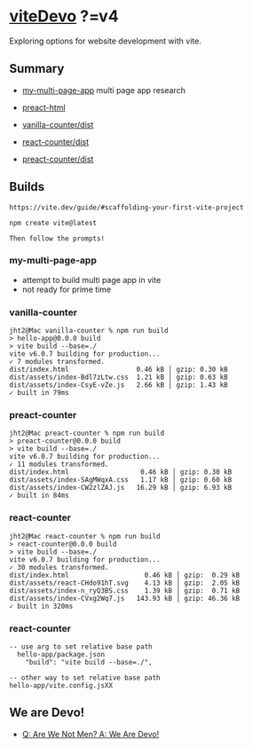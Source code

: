 # [viteDevo](https://github.com/jht9629-nyu/viteDevo.git) ?=v4

Exploring options for website development with vite.

## Summary

- [my-multi-page-app](./my-multi-page-app) multi page app research

- [preact-html](https://jht9629-nyu.github.io/viteDevo/preact-html)

- [vanilla-counter/dist](https://jht9629-nyu.github.io/viteDevo/vanilla-counter/dist)

- [react-counter/dist](https://jht9629-nyu.github.io/viteDevo/react-counter/dist)

- [preact-counter/dist](https://jht9629-nyu.github.io/viteDevo/preact-counter/dist)

## Builds

```
https://vite.dev/guide/#scaffolding-your-first-vite-project

npm create vite@latest

Then follow the prompts!

```

### my-multi-page-app

- attempt to build multi page app in vite
- not ready for prime time

### vanilla-counter

```
jht2@Mac vanilla-counter % npm run build
> hello-app@0.0.0 build
> vite build --base=./
vite v6.0.7 building for production...
✓ 7 modules transformed.
dist/index.html                 0.46 kB │ gzip: 0.30 kB
dist/assets/index-Bdl7zLtw.css  1.21 kB │ gzip: 0.63 kB
dist/assets/index-CsyE-vZe.js   2.66 kB │ gzip: 1.43 kB
✓ built in 79ms
```

### preact-counter

```
jht2@Mac preact-counter % npm run build
> preact-counter@0.0.0 build
> vite build --base=./
vite v6.0.7 building for production...
✓ 11 modules transformed.
dist/index.html                  0.46 kB │ gzip: 0.30 kB
dist/assets/index-SAgMWqxA.css   1.17 kB │ gzip: 0.60 kB
dist/assets/index-CW2zlZAJ.js   16.29 kB │ gzip: 6.93 kB
✓ built in 84ms
```

### react-counter

```
jht2@Mac react-counter % npm run build
> react-counter@0.0.0 build
> vite build --base=./
vite v6.0.7 building for production...
✓ 30 modules transformed.
dist/index.html                   0.46 kB │ gzip:  0.29 kB
dist/assets/react-CHdo91hT.svg    4.13 kB │ gzip:  2.05 kB
dist/assets/index-n_ryQ3BS.css    1.39 kB │ gzip:  0.71 kB
dist/assets/index-CVxg2Wq7.js   143.93 kB │ gzip: 46.36 kB
✓ built in 320ms

```

### react-counter

```
-- use arg to set relative base path
  hello-app/package.json
    "build": "vite build --base=./",

-- other way to set relative base path
hello-app/vite.config.jsXX

```

## We are Devo!

- [Q: Are We Not Men? A: We Are Devo!](https://www.youtube.com/watch?v=hRguZr0xCOc)
